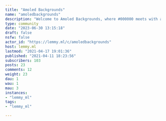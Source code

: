 ```yaml
---
title: "Amoled Backgrounds" 
name: "amoledbackgrounds"
description: "Welcome to Amoled Backgrounds, where #000000 meets with aesthetics. "
type: community
date: "2023-06-30 13:15:18"
draft: false
nsfw: false
actor_id: "https://lemmy.ml/c/amoledbackgrounds"
host: lemmy.ml
lastmod: "2021-04-17 19:01:36"
published: "2021-04-11 18:23:56"
subscribers: 103
posts: 23
comments: 12
weight: 23
dau: 1
wau: 1
mau: 3
instances:
- "lemmy_ml"
tags: 
- "lemmy_ml"

---
```

